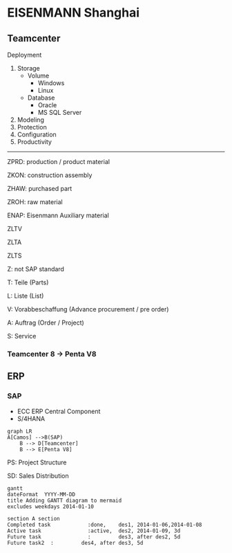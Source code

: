 # EISENMANN Shanghai

## Teamcenter

Deployment  

1. Storage  
   * Volume  
     * Windows  
     * Linux  
   * Database  
     * Oracle  
     * MS SQL Server  
2. Modeling  
3. Protection  
4. Configuration  
5. Productivity  

***

ZPRD: production / product material

ZKON: construction assembly  

ZHAW: purchased part

ZROH: raw material

ENAP: Eisenmann Auxiliary material

ZLTV  

ZLTA

ZLTS

Z: not SAP standard

T: Teile (Parts)

L: Liste (List)

V: Vorabbeschaffung (Advance procurement / pre order)

A: Auftrag (Order / Project)

S: Service

### Teamcenter 8 -> Penta V8  

## ERP  

### SAP

* ECC ERP Central Component  
* S/4HANA  

```mermaid
graph LR
A[Camos] -->B(SAP)
    B --> D[Teamcenter]
    B --> E[Penta V8]
```

PS: Project Structure  

SD: Sales Distribution  

```mermaid
gantt
dateFormat  YYYY-MM-DD
title Adding GANTT diagram to mermaid
excludes weekdays 2014-01-10

section A section
Completed task            :done,    des1, 2014-01-06,2014-01-08
Active task               :active,  des2, 2014-01-09, 3d
Future task               :         des3, after des2, 5d
Future task2  :         des4, after des3, 5d
```  
